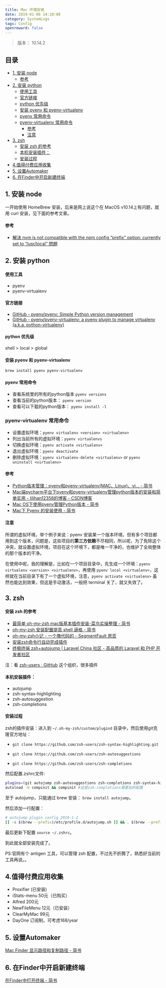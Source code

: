 ```yaml
---
title: Mac 环境安装
date: 2019-01-06 14:10:00
category: SystemLogs
tags: Config
openreward: false
---
```


> 版本： 10.14.2

## 目录

<!-- toc -->

- [1. 安装 node](#1-node)
    + [参考](#)
- [2. 安装 python](#2-python)
    + [使用工具](#-1)
    + [官方链接](#-2)
    + [python 优先级](#python)
    + [安装 pyenv 和 pyenv-virtualenv](#-pyenv-pyenv-virtualenv)
    + [pyenv 常用命令](#pyenv)
  * [pyenv-virtualenv 常用命令](#pyenv-virtualenv)
    + [参考](#-3)
    + [注意](#-4)
- [3. zsh](#3-zsh)
    + [安装 zsh 的参考](#-zsh)
    + [本机安装插件：](#-5)
    + [安装过程](#-6)
- [4.值得付费应用收集](#4)
- [5. 设置Automaker](#5-Automaker)
- [6. 在Finder中开启新建终端](#6-Finder)

<!-- tocstop -->

## 1. 安装 node

一开始使用 HomeBrew 安装，后来是网上说这个在 MacOS v10.14上有问题，就用 curl 安装，见下面的参考文章。

#### 参考

- [解決 nvm is not compatible with the npm config “prefix” option: currently set to “/usr/local” 問題](https://medium.com/@mvpdw06/%E8%A7%A3%E6%B1%BA-nvm-is-not-compatible-with-the-npm-config-prefix-option-currently-set-to-usr-local-%E5%95%8F%E9%A1%8C-cb1f3462ef40)

## 2. 安装 python

#### 使用工具
 - pyenv
 - pyenv-virtualenv

#### 官方链接

- [GitHub - pyenv/pyenv: Simple Python version management](https://github.com/pyenv/pyenv)
- [GitHub - pyenv/pyenv-virtualenv: a pyenv plugin to manage virtualenv (a.k.a. python-virtualenv)](https://github.com/pyenv/pyenv-virtualenv)

#### python 优先级

shell > local > global

#### 安装 pyenv 和 pyenv-virtualenv

`brew install pyenv pyenv-virtualenv`

#### pyenv 常用命令

- 查看系统里的所有的python版本 `pyenv versions`
- 查看当前的python版本： `pyenv version`
- 查看可以下载的python版本： `pyenv install -l`

### pyenv-virtualenv 常用命令

- 设置虚拟环境：`pyenv virtualenv <version> <virtualenv>`
- 列出当前所有的虚拟环境：`pyenv virtualenvs`
- 切换虚拟环境：`pyenv activate <virtualenv>`
- 退出虚拟环境：`pyenv deactivate`
- 删除虚拟环境：`pyenv virtualenv-delete <virtualenv>` or `pyenv uninstall <virtualenv>`

#### 参考

- [Python版本管理：pyenv和pyenv-virtualenv(MAC、Linux)、vi... - 简书](https://www.jianshu.com/p/60f361822a7e)
- [Mac端pycharm平台下pyenv和pyenv-virtualenv管理python版本的安装和简单实用 - lilihan12358的博客 - CSDN博客](https://blog.csdn.net/lilihan12358/article/details/78636742)
- [Mac OS下使用pyenv管理Python版本 - 简书](https://www.jianshu.com/p/2b0b652eaa50)
- [Mac下 Pyenv 的安装使用 - 简书](https://www.jianshu.com/p/cea9259d87df)

#### 注意

所谓的虚拟环境，举个例子来说：pyenv 安装某一个版本环境，但有多个项目都用到这个版本，问题是，这些项目的**第三方依赖**不尽相同，所以呢，为了免除这个冲突，就设置虚拟环境，项目在这个环境下，都是唯一干净的，也维护了全局整体的那个版本的干净。

在使用中呢，我的理解是，比如在一个项目目录中，先生成一个环境：`pyenv virtualenv <version> <virtualenv>`，再使用 `pyenv local <virtualenv>`，这样就在当前目录下有了一个虚拟环境，注意，`pyenv activate <virtualenv>` 虽然也能达到效果，但这是手动激活，一般把 terminal 关了，就又失效了。

## 3. zsh

#### 安装 zsh 的参考

- [最简单 oh-my-zsh mac版基本插件安装-菜鸟实操整理 - 简书](https://www.jianshu.com/p/59a3f1601cfc)
- [oh-my-zsh 安装配置提高 shell 逼格 - 简书](https://www.jianshu.com/p/307668dc5b10)
- [oh-my-zsh小记 - 一个撸代码的 - SegmentFault 思否](https://segmentfault.com/a/1190000004695131)
- [安装zsh命令行自动完成插件](https://www.myfreax.com/the-zsh-command-completes-automatically/)
- [终极终端 zsh+autojump \| Laravel China 社区 - 高品质的 Laravel 和 PHP 开发者社区](https://laravel-china.org/topics/5790/ultimate-terminal-zshautojump)

注：看 [zsh-users · GitHub](https://github.com/zsh-users) 这个组织，很多插件

#### 本机安装插件：

- autojump
- zsh-syntax-highlighting
- zsh-autosuggestion
- zsh-completions

#### 安装过程

zsh的插件安装：进入到 `~/.oh-my-zsh/custom/plugind` 目录中，然后使用git克隆官方地址：

- `git clone https://github.com/zsh-users/zsh-syntax-highlighting.git`

- `git clone https://github.com/zsh-users/zsh-autosuggestions`

- `git clone https://github.com/zsh-users/zsh-completions`

然后配置.zshrc文件:

```sh
plugins=(git autojump zsh-autosuggestions zsh-completions zsh-syntax-highlighting)
autoload -U compinit && compinit #这是zsh-completions需要加的配置
```

至于 autojump，只能通过 brew 安装： `brew install autojump`，

然后添加一行配置：

```sh
# autojump plugin config 2019-1-2
[[ -s $(brew --prefix)/etc/profile.d/autojump.sh ]] && . $(brew --prefix)/etc/profile.d/autojump.sh
```

最后更新下配置 `source ~/.zshrc`。

到此就全部安装完成了。

PS:官网有个 antigen 工具，可以管理 zsh 配置，不过先不折腾了，熟悉好当前的工具再说。。

## 4.值得付费应用收集

- Proxifier (已安装)
- iStats-menu 50元（已购买）
- Alfred 200元
- NewFileMenu 12元（已安装）
- ClearMyMac 99元
- DayOne 订阅制，可考虑168/year

## 5. 设置Automaker

[Mac Finder 显示路径和复制路径 - 简书](https://www.jianshu.com/p/757f9ffc5acf)

## 6. 在Finder中开启新建终端

[在Finder中打开终端 - 简书](https://www.jianshu.com/p/eb48b4b10f04)


